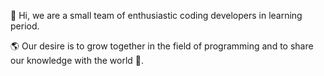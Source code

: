 🤖 Hi, we are a small team of enthusiastic coding developers in learning period.

🌎 Our desire is to grow together in the field of programming and to share our knowledge with the world 🏁. 
